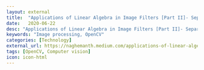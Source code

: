 ```yaml
---
layout: external
title:  "Applications of Linear Algebra in Image Filters [Part II]- Separable Filters"
date:   2020-06-22
desc: "Applications of Linear Algebra in Image Filters [Part II]- Separable Filters"
keywords: "Image processing, OpenCV"
categories: [Technology]
external_url: https://naghemanth.medium.com/applications-of-linear-algebra-in-image-filters-part-ii-separable-filters-f4635ea9f94f?source=friends_link&sk=2541aa56f4fbf3e0f9b69aa774b807bd
tags: [OpenCV, Computer vision]
icon: icon-html
---
```

